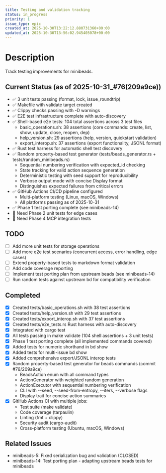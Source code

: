 ```yaml
---
title: Testing and validation tracking
status: in_progress
priority: 1
issue_type: epic
created_at: 2025-10-30T13:22:12.880731360+00:00
updated_at: 2025-10-30T13:56:02.945405078+00:00
---
```


# Description

Track testing improvements for minibeads.

## Current Status (as of 2025-10-31_#76(209a9ce))
- ✅ 3 unit tests passing (format, lock, issue_roundtrip)
- ✅ Makefile with validate target created
- ✅ Clippy checks passing with -D warnings
- ✅ E2E test infrastructure complete with auto-discovery
- ✅ Shell-based e2e tests: 104 total assertions across 3 test files
  - basic_operations.sh: 38 assertions (core commands: create, list, show, update, close, reopen, dep)
  - help_version.sh: 29 assertions (help, version, quickstart validation)
  - export_interop.sh: 37 assertions (export functionality, JSONL format)
- ✅ Rust test harness for automatic shell test discovery
- ✅ Random property-based test generator (tests/beads_generator.rs + tests/random_minibeads.rs)
  - Sequential numbering verification with expected_id checking
  - State tracking for valid action sequence generation
  - Deterministic testing with seed support for reproducibility
  - Verbose output mode with concise Display format
  - Distinguishes expected failures from critical errors
- ✅ GitHub Actions CI/CD pipeline configured
  - Multi-platform testing (Linux, macOS, Windows)
  - All platforms passing as of 2025-10-31
- ✅ Phase 1 test porting complete (see minibeads-14)
- 🔲 Need Phase 2 unit tests for edge cases
- 🔲 Need Phase 4 MCP integration tests

## TODO
- [ ] Add more unit tests for storage operations
- [ ] Add more e2e test scenarios (concurrent access, error handling, edge cases)
- [ ] Extend property-based tests to markdown format validation
- [ ] Add code coverage reporting
- [ ] Implement test porting plan from upstream beads (see minibeads-14)
- [ ] Run random tests against upstream bd for compatibility verification

## Completed
- [x] Created tests/basic_operations.sh with 38 test assertions
- [x] Created tests/help_version.sh with 29 test assertions
- [x] Created tests/export_interop.sh with 37 test assertions
- [x] Created tests/e2e_tests.rs Rust harness with auto-discovery
- [x] Integrated with cargo test
- [x] All tests passing in make validate (104 shell assertions + 3 unit tests)
- [x] Phase 1 test porting complete (all implemented commands covered)
- [x] Added tests for numeric shorthand in bd show
- [x] Added tests for multi-issue bd show
- [x] Added comprehensive export/JSONL interop tests
- [x] Random property-based test generator for beads commands (commit #76/209a9ce)
  - BeadsAction enum with all command types
  - ActionGenerator with weighted random generation
  - ActionExecutor with sequential numbering verification
  - CLI with --seed, --seed-from-entropy, --iters, --verbose flags
  - Display trait for concise action summaries
- [x] GitHub Actions CI with multiple jobs:
  - Test suite (make validate)
  - Code coverage (tarpaulin)
  - Linting (fmt + clippy)
  - Security audit (cargo-audit)
  - Cross-platform testing (Ubuntu, macOS, Windows)

## Related Issues
- minibeads-5: Fixed serialization bug and validation (CLOSED)
- minibeads-14: Test porting plan - adapting upstream beads tests for minibeads
